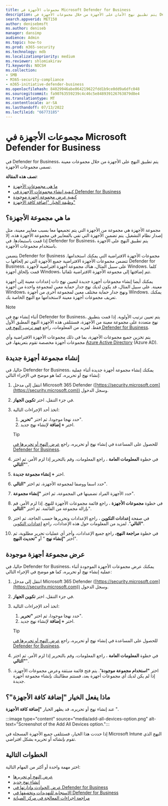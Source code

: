 ```yaml
---
title: مجموعات الأجهزة في Microsoft Defender for Business
description: يتم تطبيق نهج الأمان على الأجهزة من خلال مجموعات الأجهزة في Defender for Business.
search.appverid: MET150
author: denisebmsft
ms.author: deniseb
manager: dansimp
audience: Admin
ms.topic: how-to
ms.prod: m365-security
ms.technology: mdb
ms.localizationpriority: medium
ms.reviewer: shlomiakirav
f1.keywords: NOCSH
ms.collection:
- SMB
- M365-security-compliance
- m365-initiative-defender-business
ms.openlocfilehash: 84029946abe064219622fdd1b9ce0dd9a6dfc048
ms.sourcegitcommit: fa90763559239c4c46c5e848939126763879d8e4
ms.translationtype: MT
ms.contentlocale: ar-SA
ms.lasthandoff: 07/13/2022
ms.locfileid: "66773185"
---
```

# <a name="device-groups-in-microsoft-defender-for-business"></a>مجموعات الأجهزة في Microsoft Defender for Business

في Defender for Business، يتم تطبيق النهج على الأجهزة من خلال مجموعات معينة تسمى مجموعات الأجهزة. 

**تصف هذه المقالة**:  

- [ما هي مجموعات الأجهزة](#what-is-a-device-group)   
- [كيفية إنشاء مجموعات الأجهزة في Defender for Business](#create-a-new-device-group)
- [كيفية عرض مجموعة أجهزة موجودة](#view-an-existing-device-group)
- [وظيفة الخيار "إضافة كافة الأجهزة"](#what-does-the-add-all-devices-option-do)


## <a name="what-is-a-device-group"></a>ما هي مجموعة الأجهزة؟

مجموعة الأجهزة هي مجموعة من الأجهزة التي يتم تجميعها معا بسبب معايير معينة، مثل إصدار نظام التشغيل. يتم تضمين الأجهزة التي تفي بالمعايير في مجموعة الأجهزة هذه، إلا إذا قمت باستبعادها. في Defender for Business، يتم تطبيق النهج على الأجهزة باستخدام مجموعات الأجهزة.

يتضمن Defender for Business مجموعات الأجهزة الافتراضية التي يمكنك استخدامها. تتضمن مجموعات الأجهزة الافتراضية جميع الأجهزة التي تم إلحاقها ب Defender for Business. على سبيل المثال، هناك مجموعة أجهزة افتراضية لأجهزة Windows. كلما قمت بإلحاق أجهزة Windows، تتم إضافتها إلى مجموعة الأجهزة الافتراضية تلقائيا.

يمكنك أيضا إنشاء مجموعات أجهزة جديدة لتعيين نهج ذات إعدادات معينة إلى أجهزة معينة. على سبيل المثال، قد يكون لديك نهج جدار حماية معين لمجموعة واحدة من أجهزة Windows، ونهج جدار حماية مختلف معين لمجموعة أخرى من أجهزة Windows. يمكنك تعريف مجموعات أجهزة معينة لاستخدامها مع النهج الخاصة بك.

> [!NOTE]
> أثناء إنشاء نهج في Defender for Business، يتم تعيين ترتيب الأولوية. إذا قمت بتطبيق نهج متعددة على مجموعة معينة من الأجهزة، فستتلقى هذه الأجهزة النهج المطبق الأول فقط. لمزيد من المعلومات، راجع [فهم ترتيب النهج في Defender for Business](mdb-policy-order.md).

يتم تخزين جميع مجموعات الأجهزة، بما في ذلك مجموعات الأجهزة الافتراضية وأي مجموعات أجهزة مخصصة تقوم بتعريفها، في [Azure Active Directory](/azure/active-directory/fundamentals/active-directory-whatis) (Azure AD).

## <a name="create-a-new-device-group"></a>إنشاء مجموعة أجهزة جديدة

حاليا، في Defender for Business، يمكنك إنشاء مجموعة أجهزة جديدة أثناء عملية إنشاء نهج أو تحريره، كما هو موضح في الإجراء التالي: 

1. انتقل إلى مدخل Microsoft 365 Defender ([https://security.microsoft.com](https://security.microsoft.com)) وسجل الدخول.

2. في جزء التنقل، اختر **تكوين الجهاز**. 

3. اتخذ أحد الإجراءات التالية:

    1. حدد نهجا موجودا، ثم اختر **"تحرير**".
    2. اختر **+ إضافة** لإنشاء نهج جديد.

    > [!TIP]
    > للحصول على المساعدة في إنشاء نهج أو تحريره، راجع [عرض النهج أو تحريرها في Defender for Business](mdb-view-edit-policies.md).

4. في خطوة **المعلومات العامة** ، راجع المعلومات، وقم بالتحرير إذا لزم الأمر، ثم اختر **"التالي**".

5. اختر **+ إنشاء مجموعة جديدة**. 

6. حدد اسما ووصفا لمجموعة الأجهزة، ثم اختر **"التالي**".

7. حدد الأجهزة المراد تضمينها في المجموعة، ثم اختر **"إنشاء مجموعة**".

8. في خطوة **مجموعات الأجهزة** ، راجع قائمة مجموعات الأجهزة للنهج. إذا لزم الأمر، قم بإزالة مجموعة من القائمة. ثم اختر **"التالي**".

9. في صفحة **إعدادات التكوين** ، راجع الإعدادات وتحريرها حسب الحاجة، ثم اختر **"التالي**". لمزيد من المعلومات حول هذه الإعدادات، راجع [إعدادات التكوين](mdb-next-gen-configuration-settings.md).

10. في خطوة **مراجعة النهج،** راجع جميع الإعدادات، وأجر أي عمليات تحرير مطلوبة، ثم اختر **"إنشاء نهج** " أو **"تحديث النهج**".

## <a name="view-an-existing-device-group"></a>عرض مجموعة أجهزة موجودة

حاليا، في Defender for Business، يمكنك عرض مجموعات الأجهزة الموجودة أثناء عملية إنشاء نهج أو تحريره، كما هو موضح في الإجراء التالي: 

1. انتقل إلى مدخل Microsoft 365 Defender ([https://security.microsoft.com](https://security.microsoft.com)) وسجل الدخول.

2. في جزء التنقل، اختر **تكوين الجهاز**. 

3. اتخذ أحد الإجراءات التالية:

    1. حدد نهجا موجودا، ثم اختر **"تحرير**".
    2. اختر **+ إضافة** لإنشاء نهج جديد.

    > [!TIP]
    > للحصول على المساعدة في إنشاء نهج أو تحريره، راجع [عرض النهج أو تحريرها في Defender for Business](mdb-view-edit-policies.md).

4. في خطوة **المعلومات العامة** ، راجع المعلومات، وقم بالتحرير إذا لزم الأمر، ثم اختر **"التالي**".

5. اختر **"استخدام مجموعة موجودة**". يتم فتح قائمة منبثقة وعرض مجموعات الأجهزة. إذا لم يكن لديك أي مجموعات أجهزة بعد، فستتم مطالبتك بإنشاء مجموعة أجهزة جديدة.

## <a name="what-does-the-add-all-devices-option-do"></a>ماذا يفعل الخيار "إضافة كافة الأجهزة"؟

عند إنشاء نهج أو تحريره، قد يظهر الخيار **"إضافة كافة الأجهزة** ".

:::image type="content" source="media/add-all-devices-option.png" alt-text="Screenshot of the Add All Devices option.":::

إذا حددت هذا الخيار، فستتلقى جميع الأجهزة المسجلة في Microsoft Intune النهج الذي تقوم بإنشائه أو تحريره بشكل افتراضي. 

## <a name="next-steps"></a>الخطوات التالية

اختر مهمة واحدة أو أكثر من المهام التالية:

- [عرض النهج أو تحريرها](mdb-view-edit-policies.md)
- [إنشاء نهج جديد](mdb-create-new-policy.md)
- [عرض الحوادث وإدارتها في Defender for Business](mdb-view-manage-incidents.md)
- [الاستجابة للتهديدات وتخفيفها في Defender for Business](mdb-respond-mitigate-threats.md)
- [مراجعة إجراءات المعالجة في مركز الصيانة](mdb-review-remediation-actions.md)
